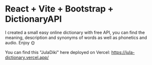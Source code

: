 # React + Vite + Bootstrap + DictionaryAPI

I created a small easy online dictionary with free API, you can find the meaning, description and synonyms of words as well as phonetics and audio. Enjoy 🌞

You can find this "JulaDiki" here deployed on Vercel:
https://jula-dictionary.vercel.app/
